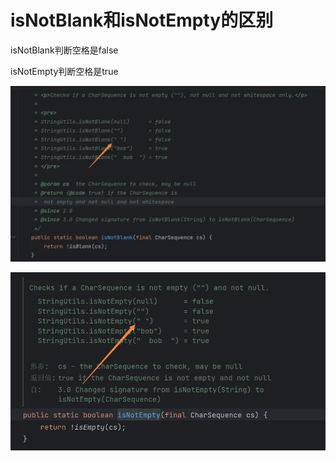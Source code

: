 # isNotBlank和isNotEmpty的区别

isNotBlank判断空格是false

isNotEmpty判断空格是true

![Image text](../.vuepress/public/javaNotes/03/01.png)

![Image text](../.vuepress/public/javaNotes/03/02.png)
